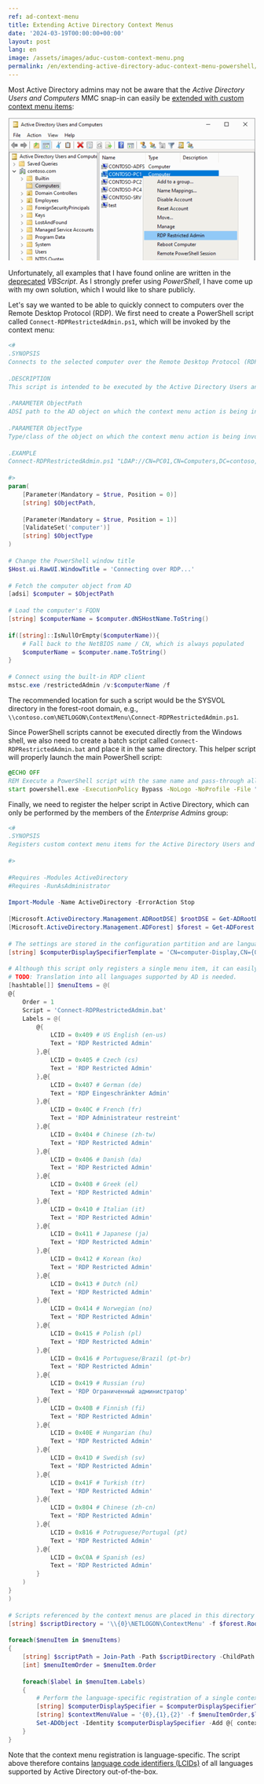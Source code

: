 ```yaml
---
ref: ad-context-menu
title: Extending Active Directory Context Menus
date: '2024-03-19T00:00:00+00:00'
layout: post
lang: en
image: /assets/images/aduc-custom-context-menu.png
permalink: /en/extending-active-directory-aduc-context-menu-powershell/
---
```


Most Active Directory admins may not be aware that the *Active Directory Users and Computers* MMC snap-in can easily be [extended with custom context menu items](https://learn.microsoft.com/en-us/windows/win32/ad/registering-a-static-context-menu-item):

![Screenshot of a customized context menu in the Active Directory Users and Computers console](/assets/images/aduc-custom-context-menu.png)

Unfortunately, all examples that I have found online are written in the [deprecated](https://learn.microsoft.com/en-us/windows/whats-new/deprecated-features-resources#vbscript) *VBScript*. As I strongly prefer using *PowerShell*, I have come up with my own solution, which I would like to share publicly.

Let's say we wanted to be able to quickly connect to computers over the Remote Desktop Protocol (RDP). We first need to create a PowerShell script called `Connect-RDPRestrictedAdmin.ps1`, which will be invoked by the context menu:

```powershell
<#
.SYNOPSIS
Connects to the selected computer over the Remote Desktop Protocol (RDP) in the Restricted Admin mode.

.DESCRIPTION
This script is intended to be executed by the Active Directory Users and Computers MMC snap-in.

.PARAMETER ObjectPath
ADSI path to the AD object on which the context menu action is being invoked.

.PARAMETER ObjectType
Type/class of the object on which the context menu action is being invoked.

.EXAMPLE
Connect-RDPRestrictedAdmin.ps1 "LDAP://CN=PC01,CN=Computers,DC=contoso,DC=com" computer

#>
param(
    [Parameter(Mandatory = $true, Position = 0)]
    [string] $ObjectPath,

    [Parameter(Mandatory = $true, Position = 1)]
    [ValidateSet('computer')]
    [string] $ObjectType
)

# Change the PowerShell window title
$Host.ui.RawUI.WindowTitle = 'Connecting over RDP...'

# Fetch the computer object from AD
[adsi] $computer = $ObjectPath

# Load the computer's FQDN
[string] $computerName = $computer.dNSHostName.ToString()

if([string]::IsNullOrEmpty($computerName)){
    # Fall back to the NetBIOS name / CN, which is always populated
    $computerName = $computer.name.ToString()
}

# Connect using the built-in RDP client
mstsc.exe /restrictedAdmin /v:$computerName /f
```

<!--more-->

The recommended location for such a script would be the SYSVOL directory in the forest-root domain, e.g., `\\contoso.com\NETLOGON\ContextMenu\Connect-RDPRestrictedAdmin.ps1`.

Since PowerShell scripts cannot be executed directly from the Windows shell, we also need to create a batch script called `Connect-RDPRestrictedAdmin.bat` and place it in the same directory. This helper script will properly launch the main PowerShell script:

```bat
@ECHO OFF
REM Execute a PowerShell script with the same name and pass-through all command line parameters
start powershell.exe -ExecutionPolicy Bypass -NoLogo -NoProfile -File "%~dpn0.ps1" %*
```

Finally, we need to register the helper script in Active Directory, which can only be performed by the members of the *Enterprise Admins* group:

```powershell
<#
.SYNOPSIS
Registers custom context menu items for the Active Directory Users and Computers snap-in.

#>

#Requires -Modules ActiveDirectory
#Requires -RunAsAdministrator

Import-Module -Name ActiveDirectory -ErrorAction Stop

[Microsoft.ActiveDirectory.Management.ADRootDSE] $rootDSE = Get-ADRootDSE -ErrorAction Stop
[Microsoft.ActiveDirectory.Management.ADForest] $forest = Get-ADForest -Current LoggedOnUser -ErrorAction Stop

# The settings are stored in the configuration partition and are language-specific
[string] $computerDisplaySpecifierTemplate = 'CN=computer-Display,CN={0:X2},CN=DisplaySpecifiers,' + $rootDSE.configurationNamingContext

# Although this script only registers a single menu item, it can easily be modified to register additional ones.
# TODO: Translation into all languages supported by AD is needed.
[hashtable[]] $menuItems = @(
@{
    Order = 1
    Script = 'Connect-RDPRestrictedAdmin.bat'
    Labels = @(
        @{
            LCID = 0x409 # US English (en-us)
            Text = 'RDP Restricted Admin'
        },@{
            LCID = 0x405 # Czech (cs)
            Text = 'RDP Restricted Admin'
        },@{
            LCID = 0x407 # German (de)
            Text = 'RDP Eingeschränkter Admin'
        },@{
            LCID = 0x40C # French (fr)
            Text = 'RDP Administrateur restreint'
        },@{
            LCID = 0x404 # Chinese (zh-tw)
            Text = 'RDP Restricted Admin'
        },@{
            LCID = 0x406 # Danish (da)
            Text = 'RDP Restricted Admin'
        },@{
            LCID = 0x408 # Greek (el)
            Text = 'RDP Restricted Admin'
        },@{
            LCID = 0x410 # Italian (it)
            Text = 'RDP Restricted Admin'
        },@{
            LCID = 0x411 # Japanese (ja)
            Text = 'RDP Restricted Admin'
        },@{
            LCID = 0x412 # Korean (ko)
            Text = 'RDP Restricted Admin'
        },@{
            LCID = 0x413 # Dutch (nl)
            Text = 'RDP Restricted Admin'
        },@{
            LCID = 0x414 # Norwegian (no)
            Text = 'RDP Restricted Admin'
        },@{
            LCID = 0x415 # Polish (pl)
            Text = 'RDP Restricted Admin'
        },@{
            LCID = 0x416 # Portuguese/Brazil (pt-br)
            Text = 'RDP Restricted Admin'
        },@{
            LCID = 0x419 # Russian (ru)
            Text = 'RDP Ограниченный администратор'
        },@{
            LCID = 0x40B # Finnish (fi)
            Text = 'RDP Restricted Admin'
        },@{
            LCID = 0x40E # Hungarian (hu)
            Text = 'RDP Restricted Admin'
        },@{
            LCID = 0x41D # Swedish (sv)
            Text = 'RDP Restricted Admin'
        },@{
            LCID = 0x41F # Turkish (tr)
            Text = 'RDP Restricted Admin'
        },@{
            LCID = 0x804 # Chinese (zh-cn)
            Text = 'RDP Restricted Admin'
        },@{
            LCID = 0x816 # Potruguese/Portugal (pt)
            Text = 'RDP Restricted Admin'
        },@{
            LCID = 0xC0A # Spanish (es)
            Text = 'RDP Restricted Admin'
        }
    )
}
)

# Scripts referenced by the context menus are placed in this directory
[string] $scriptDirectory = '\\{0}\NETLOGON\ContextMenu' -f $forest.RootDomain

foreach($menuItem in $menuItems)
{
    [string] $scriptPath = Join-Path -Path $scriptDirectory -ChildPath $menuItem.Script -ErrorAction Stop
    [int] $menuItemOrder = $menuItem.Order

    foreach($label in $menuItem.Labels)
    {
        # Perform the language-specific registration of a single context menu item
        [string] $computerDisplaySpecifier = $computerDisplaySpecifierTemplate -f $label.LCID
        [string] $contextMenuValue = '{0},{1},{2}' -f $menuItemOrder,$label.Text,$scriptPath
        Set-ADObject -Identity $computerDisplaySpecifier -Add @{ contextMenu = $contextMenuValue } -Verbose -ErrorAction Stop
    }
}
```

Note that the context menu registration is language-specific. The script above therefore contains [language code identifiers (LCIDs)](https://learn.microsoft.com/en-us/previous-versions/office/developer/exchange-server-2003/ms872878(v=exchg.65)) of all languages supported by Active Directory out-of-the-box.
